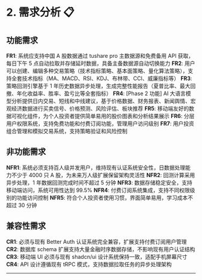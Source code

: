 # 2. 需求分析 📋

## 功能需求

**FR1**: 系统应支持中国 A 股数据通过 tushare pro 主数据源和免费备用 API 获取，每日下午 5 点自动拉取并存储延时数据，具备主备数据源自动切换能力
**FR2**: 用户可以创建、编辑多种交易策略（技术指标策略、基本面策略、量化算法策略），支持全套技术指标（MA、MACD、RSI、KDJ、布林带、CCI、威廉指标等）
**FR3**: 策略回测引擎基于 1 年历史数据异步处理，生成完整性能报告（夏普比率、最大回撤、年化收益率、胜率、盈亏比等全套指标）
**FR4**: [Phase 2 功能] AI 大语言模型分析提供日内交易、短线和中线建议，基于价格数据、财务报表、新闻舆情、宏观经济数据进行买卖信号、价格预测、风险评估、板块推荐
**FR5**: 移动端友好的数据可视化组件，为个人投资者提供简单易用的股价图表和分析结果展示
**FR6**: 分层用户权限系统，支持免费功能和付费订阅功能，管理用户访问级别
**FR7**: 用户投资组合管理和模拟交易系统，支持策略验证和风险控制

## 非功能需求

**NFR1**: 系统必须支持百人级并发用户，维持现有认证系统安全性，日数据处理能力不少于 4000 只 A 股，为未来万人级扩展保留架构灵活性
**NFR2**: 回测计算采用异步处理，1 年数据回测完成时间不超过 5 分钟
**NFR3**: 数据存储稳定安全，支持移动端访问，系统可用性达到 99.5%
**NFR4**: 付费订阅系统集成，支持不同权限级别的功能访问控制
**NFR5**: 符合个人投资者使用习惯，界面简单易用，学习成本不超过 30 分钟

## 兼容性需求

**CR1**: 必须与现有 Better Auth 认证系统完全兼容，扩展支持付费订阅用户管理
**CR2**: 数据库 schema 扩展支持大量金融时序数据存储，不影响现有用户认证结构
**CR3**: 移动端 UI 必须与现有 shadcn/ui 设计系统保持一致，适配手机屏幕尺寸
**CR4**: API 设计遵循现有 tRPC 模式，支持数据拉取任务的异步处理架构

---
